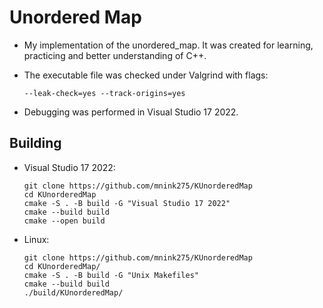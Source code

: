 # Unordered Map

- My implementation of the unordered_map. It was created for learning, practicing and better understanding of C++.

- The executable file was checked under Valgrind with flags:
  ```shell
  --leak-check=yes --track-origins=yes
  ```
- Debugging was performed in Visual Studio 17 2022.

## Building
- Visual Studio 17 2022:
  ```shell
  git clone https://github.com/mnink275/KUnorderedMap
  cd KUnorderedMap
  cmake -S . -B build -G "Visual Studio 17 2022"
  cmake --build build
  cmake --open build
  ```

- Linux:
  ```shell
  git clone https://github.com/mnink275/KUnorderedMap
  cd KUnorderedMap/
  cmake -S . -B build -G "Unix Makefiles"
  cmake --build build
  ./build/KUnorderedMap/
  ```
